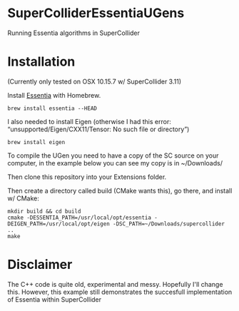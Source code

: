 # SuperColliderEssentiaUGens
Running Essentia algorithms in SuperCollider

# Installation
(Currently only tested on OSX 10.15.7 w/ SuperCollider 3.11)

Install [Essentia](https://github.com/MTG/essentia) with Homebrew.
~~~
brew install essentia --HEAD
~~~
I also needed to install Eigen (otherwise I had this error: “unsupported/Eigen/CXX11/Tensor: No such file or directory”)
~~~
brew install eigen
~~~
To compile the UGen you need to have a copy of the SC source on your computer, in the example below you can see my copy is in ~/Downloads/

Then clone this repository into your Extensions folder. 

Then create a directory called build (CMake wants this), go there, and install w/ CMake:
~~~
mkdir build && cd build
cmake -DESSENTIA_PATH=/usr/local/opt/essentia -DEIGEN_PATH=/usr/local/opt/eigen -DSC_PATH=~/Downloads/supercollider ..
make
~~~
# Disclaimer
The C++ code is quite old, experimental and messy. Hopefully I'll change this. However, this example still demonstrates the succesfull implementation of Essentia within SuperCollider
